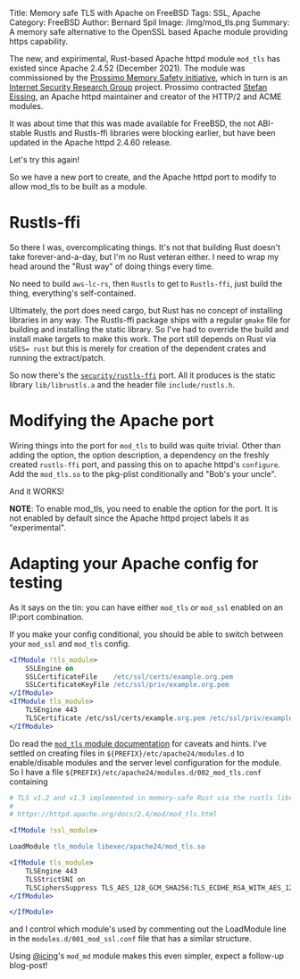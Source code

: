 Title: Memory safe TLS with Apache on FreeBSD
Tags: SSL, Apache
Category: FreeBSD
Author: Bernard Spil
Image: /img/mod_tls.png
Summary: A memory safe alternative to the OpenSSL based Apache module providing https capability.

The new, and expirimental, Rust-based Apache httpd module `mod_tls`
has existed since Apache 2.4.52 (December 2021). The module was
commissioned by the [Prossimo Memory Safety initiative](https://www.memorysafety.org/about/),
which in turn is an [Internet Security Research Group](https://www.abetterinternet.org/)
project. 
Prossimo contracted [Stefan Eissing](https://eissing.org/), an Apache
httpd maintainer and creator of the HTTP/2 and ACME modules.

It was about time that this was made available for FreeBSD, the
not ABI-stable Rustls and Rustls-ffi libraries were blocking earlier,
but have been updated in the Apache httpd 2.4.60 release.

Let's try this again! 

So we have a new port to create, and the Apache httpd port to modify to
allow mod_tls to be built as a module.
 
# Rustls-ffi

So there I was, overcomplicating things. It's not that building Rust
doesn't take forever-and-a-day, but I'm no Rust veteran either. I
need to wrap my head around the "Rust way" of doing things every time.

No need to build `aws-lc-rs`, then `Rustls` to get to `Rustls-ffi`, just
build the thing, everything's self-contained.

Ultimately, the port does need cargo, but Rust has no concept of installing
libraries in any way. The Rustls-ffi package ships with a regular `gmake`
file for building and installing the static library. So I've had to
override the build and install make targets to make this work. The port
still depends on Rust via `USES= rust` but this is merely for creation of
the dependent crates and running the extract/patch.

So now there's the [`security/rustls-ffi`](https://www.freshports.org/security/rustls-ffi)
port. All it produces is the static library `lib/librustls.a` and the
header file `include/rustls.h`.

# Modifying the Apache port

Wiring things into the port for `mod_tls` to build was quite trivial.
Other than adding the option, the option description, a dependency
on the freshly created `rustls-ffi` port, and passing this on to apache
httpd's `configure`. Add the `mod_tls.so` to the pkg-plist conditionally
and "Bob's your uncle".

And it WORKS!

**NOTE**: To enable mod_tls, you need to enable the option for the port. It is not enabled by default since the Apache httpd project labels it as "experimental".

# Adapting your Apache config for testing

As it says on the tin: you can have either `mod_tls` *or* `mod_ssl` enabled
on an IP:port combination.

If you make your config conditional, you should be able to switch between
your `mod_ssl` and `mod_tls` config.

```apache
<IfModule !tls_module>
    SSLEngine on
    SSLCertificateFile    /etc/ssl/certs/example.org.pem
    SSLCertificateKeyFile /etc/ssl/priv/example.org.pem
</IfModule>
<IfModule tls_module>
    TLSEngine 443
    TLSCertificate /etc/ssl/certs/example.org.pem /etc/ssl/priv/example.org.pem
</IfModule>
```

Do read the [`mod_tls` module documentation](https://httpd.apache.org/docs/2.4/mod/mod_tls.html)
for caveats and hints. I've settled on creating files in
`${PREFIX}/etc/apache24/modules.d` to enable/disable modules and the server
level configuration for the module. So I have a file
`${PREFIX}/etc/apache24/modules.d/002_mod_tls.conf` containing

```apache
# TLS v1.2 and v1.3 implemented in memory-safe Rust via the rustls library
#
# https://httpd.apache.org/docs/2.4/mod/mod_tls.html

<IfModule !ssl_module>

LoadModule tls_module libexec/apache24/mod_tls.so

<IfModule tls_module>
    TLSEngine 443
    TLSStrictSNI on
    TLSCiphersSuppress TLS_AES_128_GCM_SHA256:TLS_ECDHE_RSA_WITH_AES_128_GCM_SHA256:TLS_ECDHE_ECDSA_WITH_AES_128_GCM_SHA256
</IfModule>

</IfModule>
```

and I control which module's used by commenting out the LoadModule line in
the `modules.d/001_mod_ssl.conf` file that has a similar structure.

Using [@icing](https://chaos.social/@icing)'s `mod_md` module makes this
even simpler, expect a follow-up blog-post! 

